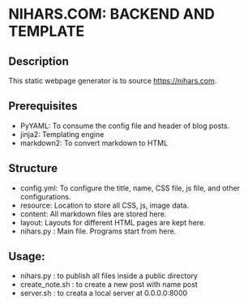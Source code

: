# NIHARS.COM: BACKEND AND TEMPLATE

## Description
This static webpage generator is to source https://nihars.com.

## Prerequisites
* PyYAML:	To consume the config file and header of blog posts.
* jinja2:	Templating engine
* markdown2:	To convert markdown to HTML

## Structure
* config.yml:	To configure the title, name, CSS file, js file, and other configurations.
* resource:	Location to store all CSS, js, image data.
* content:	All markdown files are stored here.
* layout:	Layouts for different HTML pages are kept here.
* nihars.py :	Main file. Programs start from here.

## Usage:
* nihars.py : to publish all files inside a public directory
* create_note.sh : to create a new post with name post
* server.sh : to creata a local server at 0.0.0.0:8000

